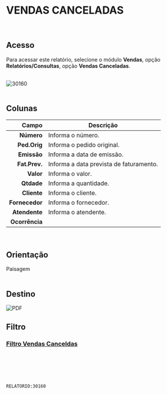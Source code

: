 # VENDAS CANCELADAS
<br>

## Acesso
Para acessar este relatório, selecione o módulo **Vendas**, opção **Relatórios/Consultas**, opção **Vendas Canceladas**.
<br>
<br>

![30160](https://raw.githubusercontent.com/netforcews/docs-siscom/master/relatorios/imagens/30160.png)
<br>
<br>

## Colunas
Campo | Descrição
--:|---
**Número** | Informa o número.
**Ped.Orig** | Informa o pedido original.
**Emissão** | Informa a data de emissão.
**Fat.Prev.** | Informa a data prevista de faturamento.
**Valor** | Informa o valor.
**Qtdade** | Informa a quantidade.
**Cliente** | Informa o cliente.
**Fornecedor** | Informa o fornecedor.
**Atendente** | Informa o atendente.
**Ocorrência** | 
<br>

## Orientação
Paisagem   
<br>

## Destino
 ![PDF](https://raw.githubusercontent.com/netforcews/docs-siscom/master/relatorios/imagens/pdf-48.png)
<br>

## Filtro
### [Filtro Vendas Canceldas](/geral/rep-filtro-vendacanceladas.md)
<br>
<br>
<br>
<br>

```RELATORIO:30160```
